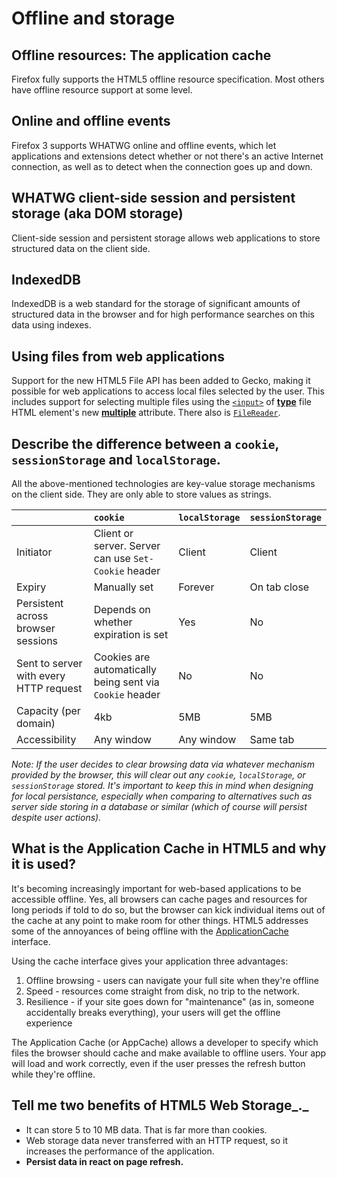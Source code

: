# Offline and storage

## Offline resources: The application cache

Firefox fully supports the HTML5 offline resource specification. Most others have offline resource support at some level.

## Online and offline events

Firefox 3 supports WHATWG online and offline events, which let applications and extensions detect whether or not there's an active Internet connection, as well as to detect when the connection goes up and down.

## WHATWG client-side session and persistent storage \(aka DOM storage\)

Client-side session and persistent storage allows web applications to store structured data on the client side.

## IndexedDB

IndexedDB is a web standard for the storage of significant amounts of structured data in the browser and for high performance searches on this data using indexes.

## Using files from web applications

Support for the new HTML5 File API has been added to Gecko, making it possible for web applications to access local files selected by the user. This includes support for selecting multiple files using the [`<input>`](https://developer.mozilla.org/en-US/docs/Web/HTML/Element/input) of [**type**](https://developer.mozilla.org/en-US/docs/HTML/Element/Input#attr-type) file HTML element's new [**multiple**](https://developer.mozilla.org/en-US/docs/HTML/Element/Input#attr-multiple) attribute. There also is [`FileReader`](https://developer.mozilla.org/en-US/docs/DOM/FileReader).

## Describe the difference between a `cookie`, `sessionStorage` and `localStorage`.

All the above-mentioned technologies are key-value storage mechanisms on the client side. They are only able to store values as strings.

|  | `cookie` | `localStorage` | `sessionStorage` |
| :--- | :--- | :--- | :--- |
| Initiator | Client or server. Server can use `Set-Cookie` header | Client | Client |
| Expiry | Manually set | Forever | On tab close |
| Persistent across browser sessions | Depends on whether expiration is set | Yes | No |
| Sent to server with every HTTP request | Cookies are automatically being sent via `Cookie` header | No | No |
| Capacity \(per domain\) | 4kb | 5MB | 5MB |
| Accessibility | Any window | Any window | Same tab |

_Note: If the user decides to clear browsing data via whatever mechanism provided by the browser, this will clear out any `cookie`, `localStorage`, or `sessionStorage` stored. It's important to keep this in mind when designing for local persistance, especially when comparing to alternatives such as server side storing in a database or similar \(which of course will persist despite user actions\)._

## What is the Application Cache in HTML5 and why it is used?

It's becoming increasingly important for web-based applications to be accessible offline. Yes, all browsers can cache pages and resources for long periods if told to do so, but the browser can kick individual items out of the cache at any point to make room for other things. HTML5 addresses some of the annoyances of being offline with the [ApplicationCache](http://www.whatwg.org/specs/web-apps/current-work/#applicationcache) interface.

Using the cache interface gives your application three advantages:

1. Offline browsing - users can navigate your full site when they're offline
2. Speed - resources come straight from disk, no trip to the network.
3. Resilience - if your site goes down for "maintenance" \(as in, someone accidentally breaks everything\), your users will get the offline experience

The Application Cache \(or AppCache\) allows a developer to specify which files the browser should cache and make available to offline users. Your app will load and work correctly, even if the user presses the refresh button while they're offline.

## Tell me two benefits of HTML5 Web Storage_._

* It can store 5 to 10 MB data. That is far more than cookies.
* Web storage data never transferred with an HTTP request, so it increases the performance of the application.
* **Persist data in react on page refresh.**

